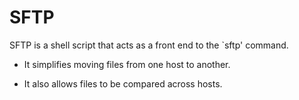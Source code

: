SFTP
====

SFTP is a shell script that acts
as a front end to the `sftp' command.

- It simplifies moving files from one host to another.

- It also allows files to be compared across hosts.
